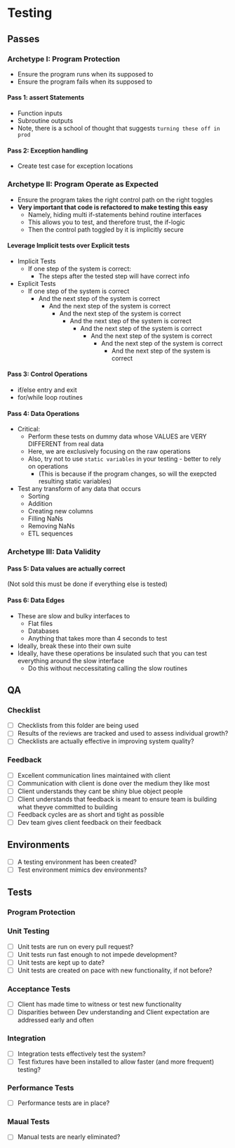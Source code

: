 # Testing

## Passes

### Archetype I: Program Protection

* Ensure the program runs when its supposed to
* Ensure the program fails when its supposed to

#### Pass 1: assert Statements

* Function inputs
* Subroutine outputs
* Note, there is a school of thought that suggests `turning these off in prod`

#### Pass 2: Exception handling

* Create test case for exception locations

### Archetype II: Program Operate as Expected

* Ensure the program takes the right control path on the right toggles
* **Very important that code is refactored to make testing this easy**
  * Namely, hiding multi if-statements behind routine interfaces
  * This allows you to test, and therefore trust, the if-logic
  * Then the control path toggled by it is implicitly secure

#### Leverage **Implicit** tests over **Explicit** tests

* Implicit Tests
  * If one step of the system is correct:
    * The steps after the tested step will have correct info
* Explicit Tests
  * If one step of the system is correct
    * And the next step of the system is correct
      * And the next step of the system is correct
        * And the next step of the system is correct
          * And the next step of the system is correct
            * And the next step of the system is correct
              * And the next step of the system is correct
                * And the next step of the system is correct
                  * And the next step of the system is correct

#### Pass 3: Control Operations

* if/else entry and exit
* for/while loop routines

#### Pass 4: Data Operations

* Critical:
  * Perform these tests on dummy data whose VALUES are VERY DIFFERENT from real data
  * Here, we are exclusively focusing on the raw operations
  * Also, try not to use `static variables` in your testing - better to rely on operations
    * (This is because if the program changes, so will the exepcted resulting static variables)
* Test any transform of any data that occurs
  * Sorting
  * Addition
  * Creating new columns
  * Filling NaNs
  * Removing NaNs
  * ETL sequences

### Archetype III: Data Validity

#### Pass 5: Data values are actually correct

(Not sold this must be done if everything else is tested)

#### Pass 6: Data Edges

* These are slow and bulky interfaces to
  * Flat files
  * Databases
  * Anything that takes more than 4 seconds to test
* Ideally, break these into their own suite
* Ideally, have these operations be insulated such that you can test everything around the slow interface
  * Do this without neccessitating calling the slow routines

## QA

### Checklist

* [ ] Checklists from this folder are being used
* [ ] Results of the reviews are tracked and used to assess individual growth?
* [ ] Checklists are actually effective in improving system quality?

### Feedback

* [ ] Excellent communication lines maintained with client
* [ ] Communication with client is done over the medium they like most
* [ ] Client understands they cant be shiny blue object people
* [ ] Client understands that feedback is meant to ensure team is building what theyve committed to building
* [ ] Feedback cycles are as short and tight as possible
* [ ] Dev team gives client feedback on their feedback

## Environments

* [ ] A testing environment has been created?
* [ ] Test environment mimics dev environments?

## Tests

### Program Protection

### Unit Testing

* [ ] Unit tests are run on every pull request?
* [ ] Unit tests run fast enough to not impede development?
* [ ] Unit tests are kept up to date?
* [ ] Unit tests are created on pace with new functionality, if not before?

### Acceptance Tests

* [ ] Client has made time to witness or test new functionality
* [ ] Disparities between Dev understanding and Client expectation are addressed early and often

### Integration

* [ ] Integration tests effectively test the system?
* [ ] Test fixtures have been installed to allow faster (and more frequent) testing?

### Performance Tests

* [ ] Performance tests are in place?

### Maual Tests

* [ ] Manual tests are nearly eliminated?
